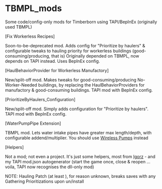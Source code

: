 # TBMPL_mods
 Some code/config-only mods for Timberborn using TAPI/BepInEx (originally used TBMPL)

[Fix Workerless Recipes]

Soon-to-be-deprecated mod. Adds config for "Prioritize by haulers" & configurable tweaks to hauling priority for workerless buildings (good-consuming/producing, that is)
Originally depended on TBMPL, now depends on TAPI instead. Uses BepInEx config.


[HaulBehaviorProvider for Workerless Manufactory]

New/split-off mod. Makes tweaks for good-consuming/producing No-Worker-Needed buildings, by replacing the HaulBehaviorProviders for manufactory & good-consuming buildings.
TAPI mod with BepInEx config.


[PrioritizeByHaulers_Configuration]

New/split-off mod. Simply adds configuration for "Prioritize by haulers".
TAPI mod with BepInEx config.


[WaterPumpPipe Extension]

TBMPL mod. Lets water intake pipes have greater max length/depth, with configurable addend/multiplier.
You should use [Wireless Pumps](https://mod.io/g/timberborn/m/wireless-pumps) instead


[Helpers]

 Not a mod; not even a project.
 It's just some helpers, most from [Igorz](https://github.com/ihsoft/TimberbornMods) - and my TAPI mod.json autogenerator (start the game once, close & reopen ... voila, TAPI now recognises the dll-only mod)


NOTE: Hauling Patch (at least <Fix Workerless Recipes>), for reason unknown, breaks saves with any Gathering Prioritizations upon un/install
